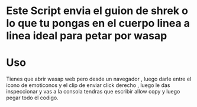 # Este Script envia el guion de shrek o lo que tu pongas en el cuerpo linea a linea ideal para petar por wasap

# Uso
Tienes que abrir wasap web pero desde un navegador , luego darle entre el icono de emoticonos y el clip de enviar click derecho , luego le das inspeccionar y vas a la consola tendras que escribir allow copy y luego pegar todo el codigo.